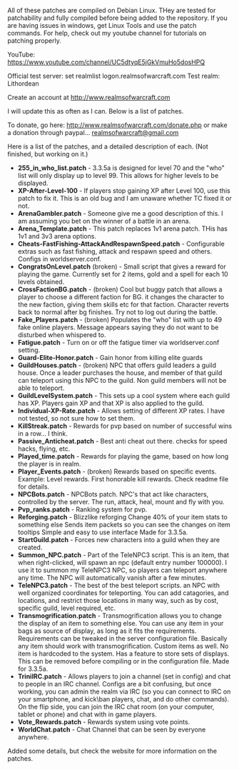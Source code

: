 All of these patches are compiled on Debian Linux. THey are tested for patchability and fully compiled before being added to the repository.
If you are having issues in windows, get Linux Tools and use the patch commands. For help, check out my youtube channel for tutorials on patching properly.

YouTube: https://www.youtube.com/channel/UC5dtyqE5jGkVmuHo5dosHPQ

Official test server:
set realmlist logon.realmsofwarcraft.com
Test realm: Lithordean

Create an account at http://www.realmsofwarcraft.com

I will update this as often as I can. Below is a list of patches.

To donate, go here: http://www.realmsofwarcraft.com/donate.php or make a donation through paypal... realmsofwarcraft@gmail.com

Here is a list of the patches, and a detailed description of each. (Not finished, but working on it.)

* **255_in_who_list.patch** - 3.3.5a is designed for level 70 and the "who" list will only display up to level 99. This allows for higher levels to be displayed.
* **XP-After-Level-100** - If players stop gaining XP after Level 100, use this patch to fix it. This is an old bug and I am unaware whether TC fixed it or not.
* **ArenaGambler.patch** - Someone give me a good description of this. I am assuming you bet on the winner of a battle in an arena.
* **Arena_Template.patch** - This patch replaces 1v1 arena patch. THis has 1v1 and 3v3 arena options.
* **Cheats-FastFishing-AttackAndRespawnSpeed.patch** - Configurable extras such as fast fishing, attack and respawn speed and others. Configs in worldserver.conf.
* **CongratsOnLevel.patch** (broken) - Small script that gives a reward for playing the game. Currently set for 2 items, gold and a spell for each 10 levels obtained.
* **CrossFactionBG.patch** - (broken) Cool but buggy patch that allows a player to choose a different faction for BG. it changes the character to the new faction, giving them skills etc for that faction. Character reverts back to normal after bg finishes. Try not to log out during the battle.
* **Fake_Players.patch** - (broken) Populates the "who" list with up to 49 fake online players. Message appears saying they do not want to be disturbed when whispered to.
* **Fatigue.patch** - Turn on or off the fatigue timer via worldserver.conf setting.
* **Guard-Elite-Honor.patch** - Gain honor from killing elite guards
* **GuildHouses.patch** - (broken) NPC that offers guild leaders a guild house. Once a leader purchases the house, and member of that guild can teleport using this NPC to the guild. Non guild members will not be able to teleport.
* **GuildLevelSystem.patch** - This sets up a cool system where each guild has XP. Players gain XP and that XP is also applied to the guild.
* **Individual-XP-Rate.patch** - Allows setting of different XP rates. I have not tested, so not sure how to set them.
* **KillStreak.patch** - Rewards for pvp based on number of successful wins in a row... I think.
* **Passive_Anticheat.patch** - Best anti cheat out there. checks for speed hacks, flying, etc.
* **Played_time.patch** - Rewards for playing the game, based on how long the player is in realm.
* **Player_Events.patch** - (broken) Rewards based on specific events. Example: Level rewards. First honorable kill rewards. Check readme file for details.
* **NPCBots.patch** - NPCBots patch. NPC's that act like characters, controlled by the server. The run, attack, heal, mount and fly with you.
* **Pvp_ranks.patch** - Ranking system for pvp.
* **Reforging.patch** - Blizzlike reforging Change 40% of your item stats to something else Sends item packets so you can see the changes on item tooltips Simple and easy to use interface Made for 3.3.5a.
* **StartGuild.patch** - Forces new characters into a guild when they are created.
* **Summon_NPC.patch** - Part of the TeleNPC3 script. This is an item, that when right-clicked, will spawn an npc (default entry number 100000). I use it to summon my TeleNPC3 NPC, so players can teleport anywhere any time. The NPC will automatically vanish after a few minutes.
* **TeleNPC3.patch** - The best of the best teleport scripts. an NPC with well organized coordinates for teleporting. You can add catagories, and locations, and restrict those locations in many way, such as by cost, specific guild, level required, etc.
* **Transmogrification.patch** - Transmogrification allows you to change the display of an item to something else. You can use any item in your bags as source of display, as long as it fits the requirements. Requirements can be tweaked in the server configuration file. Basically any item should work with transmogrification. Custom items as well. No item is hardcoded to the system. Has a feature to store sets of displays. This can be removed before compiling or in the configuration file. Made for 3.3.5a.
* **TriniIRC.patch** - Allows players to join a channel (set in config) and chat to people in an IRC channel. Configs are a bit confusing, but once working, you can admin the realm via IRC (so you can connect to IRC on your smartphone, and kick\ban players, chat, and do other commands). On the flip side, you can join the IRC chat room (on your computer, tablet or phone) and chat with in game players.
* **Vote_Rewards.patch** - Rewards system using vote points.
* **WorldChat.patch** - Chat Channel that can be seen by everyone anywhere.

Added some details, but check the website for more information on the patches.
